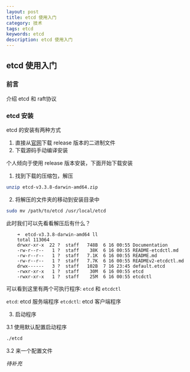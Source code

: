 ```yaml
---
layout: post
title: etcd 使用入门
category: 技术
tags: etcd
keywords: etcd
description: etcd 使用入门
---
```


## etcd 使用入门

### 前言
介绍 etcd 和 raft协议

### etcd 安装

etcd 的安装有两种方式

1. 直接从[官网]("https://github.com/coreos/etcd/releases/" "release binary page")下载 release 版本的二进制文件
2. 下载源码手动编译安装

个人倾向于使用 release 版本安装，下面开始下载安装

1. 找到下载的压缩包，解压
```sh
unzip etcd-v3.3.8-darwin-amd64.zip
```

2. 将解压的文件夹的移动到安装目录中
```sh
sudo mv /path/to/etcd /usr/local/etcd
```
此时我们可以先看看解压后有什么？

        ➜  etcd-v3.3.8-darwin-amd64 ll
        total 113064
        drwxr-xr-x  22 ?  staff   748B  6 16 00:55 Documentation
        -rw-r--r--   1 ?  staff    38K  6 16 00:55 README-etcdctl.md
        -rw-r--r--   1 ?  staff   7.1K  6 16 00:55 README.md
        -rw-r--r--   1 ?  staff   7.7K  6 16 00:55 READMEv2-etcdctl.md
        drwx------   3 ?  staff   102B  7 16 23:45 default.etcd
        -rwxr-xr-x   1 ?  staff    30M  6 16 00:55 etcd
        -rwxr-xr-x   1 ?  staff    25M  6 16 00:55 etcdctl


可以看到这里有两个可执行程序: `etcd` 和 `etcdctl`

`etcd`: etcd 服务端程序
`etcdctl`: etcd 客户端程序

3. 启动程序

3.1 使用默认配置启动程序

```bash
./etcd
```

3.2 来一个配置文件

*_待补充_*
